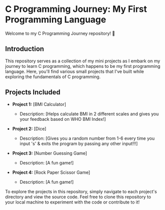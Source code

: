 # C Programming Journey: My First Programming Language

Welcome to my C Programming Journey repository! 🚀

## Introduction

This repository serves as a collection of my mini projects as I embark on my journey to learn C programming, which happens to be my first programming language. 
Here, you'll find various small projects that I've built while exploring the fundamentals of C programming.

## Projects Included

- **Project 1:** [BMI Calculator]
  - Description: [Helps calculate BMI in 2 different scales and gives you your feedback based on WHO BMI Index!]

- **Project 2:** [Dice]
  - Description: [Gives you a random number from 1-6 every time you input 's' & exits the program by passing any other input!!!]

- **Project 3:** [Number Guessing Game]
  - Description: [A fun game!]
    
- **Project 4:** [Rock Paper Scissor Game]
  - Description: [A fun game!]


  
To explore the projects in this repository, simply navigate to each project's directory and view the source code. 
Feel free to clone this repository to your local machine to experiment with the code or contribute to it!
